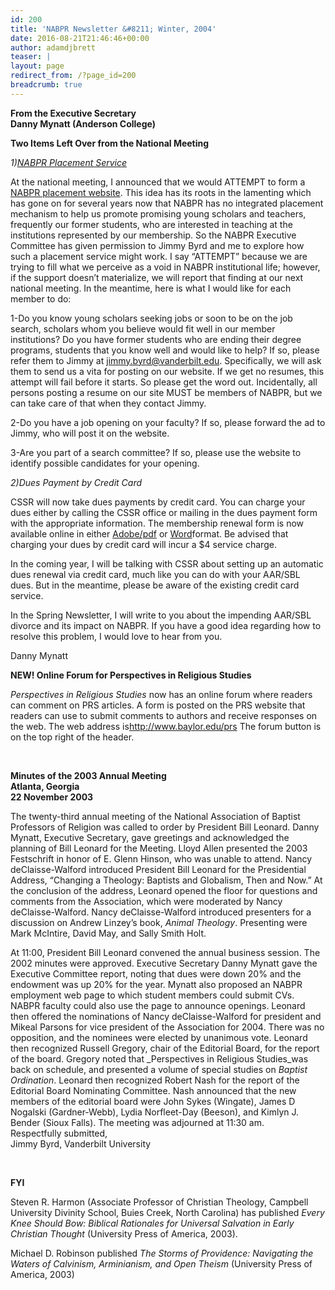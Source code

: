 ```yaml
---
id: 200
title: 'NABPR Newsletter &#8211; Winter, 2004'
date: 2016-08-21T21:46:46+00:00
author: adamdjbrett
teaser: |
layout: page
redirect_from: /?page_id=200
breadcrumb: true
---
```

**From the Executive Secretary**  
**Danny Mynatt (Anderson College)**

**Two Items Left Over from the National Meeting**

_1)_<a href="http://www.mercer.edu/nabpr/news/placement.html" rel="nofollow"><i>NABPR Placement Service</i></a>

At the national meeting, I announced that we would ATTEMPT to form a <a href="http://www.mercer.edu/nabpr/news/placement.html" rel="nofollow">NABPR placement website</a>. This idea has its roots in the lamenting which has gone on for several years now that NABPR has no integrated placement mechanism to help us promote promising young scholars and teachers, frequently our former students, who are interested in teaching at the institutions represented by our membership. So the NABPR Executive Committee has given permission to Jimmy Byrd and me to explore how such a placement service might work. I say &#8220;ATTEMPT&#8221; because we are trying to fill what we perceive as a void in NABPR institutional life; however, if the support doesn&#8217;t materialize, we will report that finding at our next national meeting. In the meantime, here is what I would like for each member to do:

1-Do you know young scholars seeking jobs or soon to be on the job search, scholars whom you believe would fit well in our member institutions? Do you have former students who are ending their degree programs, students that you know well and would like to help? If so, please refer them to Jimmy at jimmy.byrd@vanderbilt.edu. Specifically, we will ask them to send us a vita for posting on our website. If we get no resumes, this attempt will fail before it starts. So please get the word out. Incidentally, all persons posting a resume on our site MUST be members of NABPR, but we can take care of that when they contact Jimmy.

2-Do you have a job opening on your faculty? If so, please forward the ad to Jimmy, who will post it on the website.

3-Are you part of a search committee? If so, please use the website to identify possible candidates for your opening.

_2)Dues Payment by Credit Card_

CSSR will now take dues payments by credit card. You can charge your dues either by calling the CSSR office or mailing in the dues payment form with the appropriate information. The membership renewal form is now available online in either <a href="http://www.mercer.edu/nabpr/news/NABPRDuesnoticefor2004.pdf" rel="nofollow">Adobe/pdf</a> or <a href="http://www.mercer.edu/nabpr/news/NABPRDuesnoticefor2004.rtf" rel="nofollow">Word</a>format. Be advised that charging your dues by credit card will incur a $4 service charge.

In the coming year, I will be talking with CSSR about setting up an automatic dues renewal via credit card, much like you can do with your AAR/SBL dues. But in the meantime, please be aware of the existing credit card service.

In the Spring Newsletter, I will write to you about the impending AAR/SBL divorce and its impact on NABPR. If you have a good idea regarding how to resolve this problem, I would love to hear from you.

Danny Mynatt

**NEW! Online Forum for Perspectives in Religious Studies**

_Perspectives in Religious Studies_ now has an online forum where readers can comment on PRS articles. A form is posted on the PRS website that readers can use to submit comments to authors and receive responses on the web. The web address is<a href="http://www.baylor.edu/prs" rel="nofollow">http://www.baylor.edu/prs</a> The forum button is on the top right of the header.

&nbsp;

**Minutes of the 2003 Annual Meeting**  
**Atlanta, Georgia  
22 November 2003**

The twenty-third annual meeting of the National Association of Baptist Professors of Religion was called to order by President Bill Leonard. Danny Mynatt, Executive Secretary, gave greetings and acknowledged the planning of Bill Leonard for the Meeting. Lloyd Allen presented the 2003 Festschrift in honor of E. Glenn Hinson, who was unable to attend. Nancy deClaisse-Walford introduced President Bill Leonard for the Presidential Address, &#8220;Changing a Theology: Baptists and Globalism, Then and Now.” At the conclusion of the address, Leonard opened the floor for questions and comments from the Association, which were moderated by Nancy deClaisse-Walford. Nancy deClaisse-Walford introduced presenters for a discussion on Andrew Linzey’s book, _Animal Theology_. Presenting were Mark McIntire, David May, and Sally Smith Holt.

At 11:00, President Bill Leonard convened the annual business session. The 2002 minutes were approved. Executive Secretary Danny Mynatt gave the Executive Committee report, noting that dues were down 20% and the endowment was up 20% for the year. Mynatt also proposed an NABPR employment web page to which student members could submit CVs. NABPR faculty could also use the page to announce openings. Leonard then offered the nominations of Nancy deClaisse-Walford for president and Mikeal Parsons for vice president of the Association for 2004. There was no opposition, and the nominees were elected by unanimous vote. Leonard then recognized Russell Gregory, chair of the Editorial Board, for the report of the board. Gregory noted that _Perspectives in Religious Studies_was back on schedule, and presented a volume of special studies on _Baptist Ordination_. Leonard then recognized Robert Nash for the report of the Editorial Board Nominating Committee. Nash announced that the new members of the editorial board were John Sykes (Wingate), James D Nogalski (Gardner-Webb), Lydia Norfleet-Day (Beeson), and Kimlyn J. Bender (Sioux Falls). The meeting was adjourned at 11:30 am.  
Respectfully submitted,  
Jimmy Byrd, Vanderbilt University

&nbsp;

**FYI**

Steven R. Harmon (Associate Professor of Christian Theology, Campbell University Divinity School, Buies Creek, North Carolina) has published _Every Knee Should Bow: Biblical Rationales for Universal Salvation in Early Christian Thought_ (University Press of America, 2003).

Michael D. Robinson published _The Storms of Providence: Navigating the Waters of Calvinism, Arminianism, and Open Theism_ (University Press of America, 2003)
